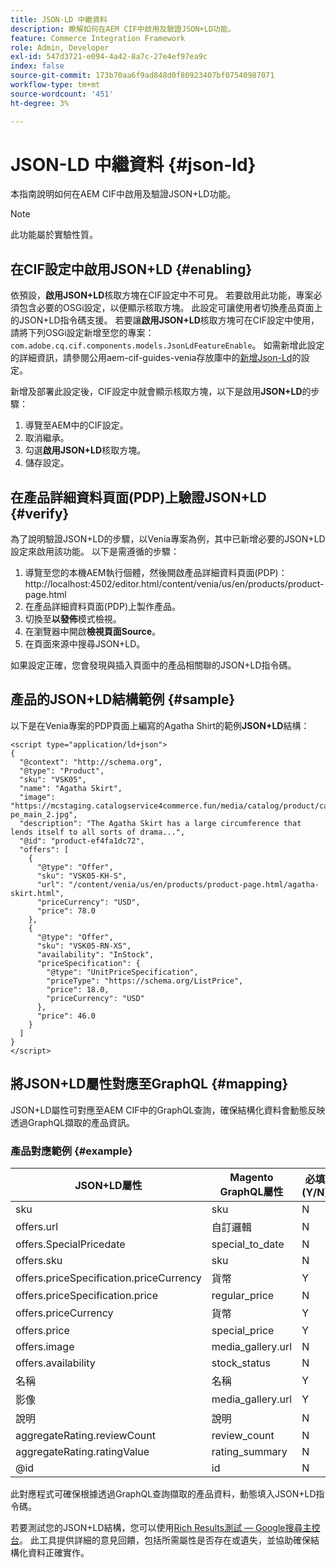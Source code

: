 ```yaml
---
title: JSON-LD 中繼資料
description: 瞭解如何在AEM CIF中啟用及驗證JSON+LD功能。
feature: Commerce Integration Framework
role: Admin, Developer
exl-id: 547d3721-e094-4a42-8a7c-27e4ef97ea9c
index: false
source-git-commit: 173b70aa6f9ad848d0f80923407bf07540987071
workflow-type: tm+mt
source-wordcount: '451'
ht-degree: 3%

---
```


# JSON-LD 中繼資料 {#json-ld}

本指南說明如何在AEM CIF中啟用及驗證JSON+LD功能。

>[!NOTE]
>
> 此功能屬於實驗性質。

## 在CIF設定中啟用JSON+LD {#enabling}

依預設，**啟用JSON+LD**核取方塊在CIF設定中不可見。 若要啟用此功能，專案必須包含必要的OSGi設定，以便顯示核取方塊。 此設定可讓使用者切換產品頁面上的JSON+LD指令碼支援。
若要讓**啟用JSON+LD**&#x200B;核取方塊可在CIF設定中使用，請將下列OSGi設定新增至您的專案： `
com.adobe.cq.cif.components.models.JsonLdFeatureEnable`。
如需新增此設定的詳細資訊，請參閱公用aem-cif-guides-venia存放庫中的[新增Json-Ld](https://github.com/adobe/aem-cif-guides-venia/blob/main/ui.config/src/main/content/jcr_root/apps/venia/osgiconfig/config/com.adobe.cq.cif.components.models.JsonLdFeatureEnable.cfg.json)的設定。

新增及部署此設定後，CIF設定中就會顯示核取方塊，以下是啟用&#x200B;**JSON+LD**&#x200B;的步驟：

1. 導覽至AEM中的CIF設定。
1. 取消繼承。
1. 勾選&#x200B;**啟用JSON+LD**&#x200B;核取方塊。
1. 儲存設定。

## 在產品詳細資料頁面(PDP)上驗證JSON+LD {#verify}

為了說明驗證JSON+LD的步驟，以Venia專案為例，其中已新增必要的JSON+LD設定來啟用該功能。 以下是需遵循的步驟：

1. 導覽至您的本機AEM執行個體，然後開啟產品詳細資料頁面(PDP)： http://localhost:4502/editor.html/content/venia/us/en/products/product-page.html
1. 在產品詳細資料頁面(PDP)上製作產品。
1. 切換至&#x200B;**以發佈**&#x200B;模式檢視。
1. 在瀏覽器中開啟&#x200B;**檢視頁面Source**。
1. 在頁面來源中搜尋JSON+LD。

如果設定正確，您會發現與插入頁面中的產品相關聯的JSON+LD指令碼。

## 產品的JSON+LD結構範例 {#sample}

以下是在Venia專案的PDP頁面上編寫的Agatha Shirt的範例&#x200B;**JSON+LD**&#x200B;結構：

```
<script type="application/ld+json">
{
  "@context": "http://schema.org",
  "@type": "Product",
  "sku": "VSK05",
  "name": "Agatha Skirt",
  "image": "https://mcstaging.catalogservice4commerce.fun/media/catalog/product/cache/926ea6fc2ad48a7202ff4587b6c2768e/v/s/vsk05-pe_main_2.jpg",
  "description": "The Agatha Skirt has a large circumference that lends itself to all sorts of drama...",
  "@id": "product-ef4fa1dc72",
  "offers": [
    {
      "@type": "Offer",
      "sku": "VSK05-KH-S",
      "url": "/content/venia/us/en/products/product-page.html/agatha-skirt.html",
      "priceCurrency": "USD",
      "price": 78.0
    },
    {
      "@type": "Offer",
      "sku": "VSK05-RN-XS",
      "availability": "InStock",
      "priceSpecification": {
        "@type": "UnitPriceSpecification",
        "priceType": "https://schema.org/ListPrice",
        "price": 18.0,
        "priceCurrency": "USD"
      },
      "price": 46.0
    }
  ]
}
</script>
```

## 將JSON+LD屬性對應至GraphQL {#mapping}

JSON+LD屬性可對應至AEM CIF中的GraphQL查詢，確保結構化資料會動態反映透過GraphQL擷取的產品資訊。

### 產品對應範例 {#example}

| JSON+LD屬性 | Magento GraphQL屬性 | 必填(Y/N) |
|---------------------------------|-------------------|---|
| sku | sku | N |
| offers.url | 自訂邏輯 | N |
| offers.SpecialPricedate | special_to_date | N |
| offers.sku | sku | N |
| offers.priceSpecification.priceCurrency | 貨幣 | Y |
| offers.priceSpecification.price | regular_price | N |
| offers.priceCurrency | 貨幣 | Y |
| offers.price | special_price | Y |
| offers.image | media_gallery.url | N |
| offers.availability | stock_status | N |
| 名稱 | 名稱 | Y |
| 影像 | media_gallery.url | Y |
| 說明 | 說明 | N |
| aggregateRating.reviewCount | review_count | N |
| aggregateRating.ratingValue | rating_summary | N |
| @id | id | N |

此對應程式可確保根據透過GraphQL查詢擷取的產品資料，動態填入JSON+LD指令碼。

若要測試您的JSON+LD結構，您可以使用[Rich Results測試 — Google搜尋主控台](https://search.google.com/test/rich-results/result?id=wtU3LVIEM8H7Aaf5qqK9qw)。 此工具提供詳細的意見回饋，包括所需屬性是否存在或遺失，並協助確保結構化資料正確實作。
